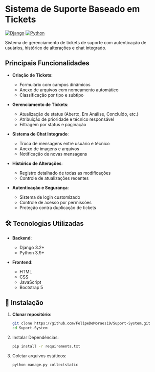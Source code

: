 # Sistema de Suporte Baseado em Tickets

[![Django](https://img.shields.io/badge/Django-3.2-green.svg)](https://www.djangoproject.com/)
[![Python](https://img.shields.io/badge/Python-3.9+-blue.svg)](https://www.python.org/)

Sistema de gerenciamento de tickets de suporte com autenticação de usuários, histórico de alterações e chat integrado.

## Principais Funcionalidades

- **Criação de Tickets**:
  - Formulário com campos dinâmicos
  - Anexo de arquivos com nomeamento automático
  - Classificação por tipo e subtipo
  
- **Gerenciamento de Tickets**:
  - Atualização de status (Aberto, Em Análise, Concluído, etc.)
  - Atribuição de prioridade e técnico responsável
  - Filtragem por status e paginação

- **Sistema de Chat Integrado**:
  - Troca de mensagens entre usuário e técnico
  - Anexo de imagens e arquivos
  - Notificação de novas mensagens

- **Histórico de Alterações**:
  - Registro detalhado de todas as modificações
  - Controle de atualizações recentes

- **Autenticação e Segurança**:
  - Sistema de login customizado
  - Controle de acesso por permissões
  - Proteção contra duplicação de tickets

## 🛠 Tecnologias Utilizadas

- **Backend**:
  - Django 3.2+
  - Python 3.9+

- **Frontend**:
  - HTML
  - CSS
  - JavaScript
  - Bootstrap 5
 
## 🚀 Instalação

1. **Clonar repositório**:
   ```bash
   git clone https://github.com/FelipeDeMoraes19/Suport-System.git
   cd Suport-System
   ```
2. Instalar Dependências:
   ```bash
   pip install -r requirements.txt
   ```
3. Coletar arquivos estáticos:
   ```bash
   python manage.py collectstatic
   ```
     



   
   

